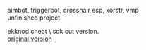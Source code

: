 

aimbot, triggerbot, crosshair esp, xorstr, vmp                                                                                                                                     
unfinished project

ekknod cheat \ sdk cut version.                                                                                                                                                     
[original version](https://github.com/ekknod/csf_w)
